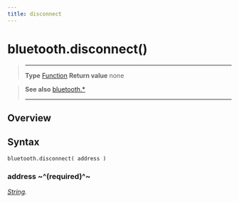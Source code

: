 ```yaml
---
title: disconnect
---
```

# bluetooth.disconnect()

> --------------------- ------------------------------------------------------------------------------------------
> __Type__              [Function](https://docs.coronalabs.com/api/type/Function.html)
> __Return value__      none


> __See also__          [bluetooth.*](/plugin/bluetooth/)
> --------------------- ------------------------------------------------------------------------------------------

## Overview

## Syntax

	bluetooth.disconnect( address )

### address ~^(required)^~
_[String](https://docs.coronalabs.com/api/type/String.html)._
